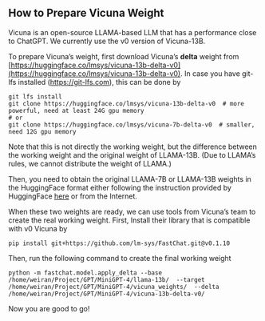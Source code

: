 ## How to Prepare Vicuna Weight
Vicuna is an open-source LLAMA-based LLM that has a performance close to ChatGPT. 
We currently use the v0 version of Vicuna-13B. 

To prepare Vicuna’s weight, first download Vicuna’s **delta** weight from [https://huggingface.co/lmsys/vicuna-13b-delta-v0](https://huggingface.co/lmsys/vicuna-13b-delta-v0). 
In case you have git-lfs installed (https://git-lfs.com), this can be done by

```
git lfs install
git clone https://huggingface.co/lmsys/vicuna-13b-delta-v0  # more powerful, need at least 24G gpu memory
# or
git clone https://huggingface.co/lmsys/vicuna-7b-delta-v0  # smaller, need 12G gpu memory
```

Note that this is not directly the working weight, but the difference between the working weight and the original weight of LLAMA-13B. (Due to LLAMA’s rules, we cannot distribute the weight of LLAMA.)

Then, you need to obtain the original LLAMA-7B or LLAMA-13B weights in the HuggingFace format 
either following the instruction provided by HuggingFace 
[here](https://huggingface.co/docs/transformers/main/model_doc/llama) or from the Internet. 

When these two weights are ready, we can use tools from Vicuna’s team to create the real working weight.
First, Install their library that is compatible with v0 Vicuna by

```
pip install git+https://github.com/lm-sys/FastChat.git@v0.1.10
```

Then, run the following command to create the final working weight

```
python -m fastchat.model.apply_delta --base /home/weiran/Project/GPT/MiniGPT-4/llama-13b/  --target /home/weiran/Project/GPT/MiniGPT-4/vicuna_weights/  --delta /home/weiran/Project/GPT/MiniGPT-4/vicuna-13b-delta-v0/
```

Now you are good to go!


